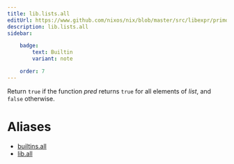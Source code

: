 ```yaml
---
title: lib.lists.all
editUrl: https://www.github.com/nixos/nix/blob/master/src/libexpr/primops.cc
description: lib.lists.all
sidebar:

    badge:
        text: Builtin
        variant: note

    order: 7
---
```


Return `true` if the function *pred* returns `true` for all elements
of *list*, and `false` otherwise.


# Aliases

- [builtins.all](./reference/builtins/builtins-all)
- [lib.all](./reference/lib/lib-all)


